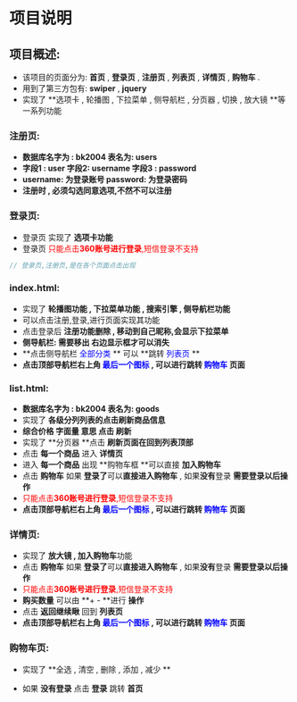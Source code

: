 # 										项目说明

## 												项目概述:

- 该项目的页面分为: **首页** , **登录页** , **注册页** , **列表页** , **详情页** , **购物车** .
- 用到了第三方包有: **swiper** , **jquery** 
- 实现了 **选项卡 , 轮播图 , 下拉菜单 , 侧导航栏 , 分页器 , 切换 , 放大镜 **等一系列功能



### 注册页:

-  **数据库名字为  :  bk2004     表名为: users**
-  **字段1 : user   字段2: username  字段3 : password**
-  **username: 为登录账号  password: 为登录密码**
-  **注册时  , 必须勾选同意选项,不然不可以注册**



### 登录页:

-  登录页 实现了 **选项卡功能**
-  登录页 <font color="red">只能点击**360账号进行登录**,短信登录不支持</font>

```javascript
// 登录页,注册页,是在各个页面点击出现
```



### index.html:

-  实现了 **轮播图功能 ,  下拉菜单功能 ,  搜索引擎 ,  侧导航栏功能**
-  可以点击注册,登录,进行页面实现其功能
- 点击登录后 **注册功能删除 , 移动到自己昵称,会显示下拉菜单**
-  **侧导航栏:  需要移出 右边显示框才可以消失**
- **点击侧导航栏<font color="blue">  全部分类</font> ** 可以 **跳转<font color="blue"> 列表页</font> **
- **点击顶部导航栏右上角<font color="blue"> 最后一个图标 </font>, 可以进行跳转 <font color="blue"> 购物车</font>   页面**



### list.html:

-  **数据库名字为  :  bk2004     表名为: goods**
- 实现了 **各级分列列表的点击刷新商品信息**
- **综合价格 字面量 意思 点击 刷新** 
- 实现了 **分页器 **点击 **刷新页面在回到列表顶部**
- 点击 **每一个商品** 进入 **详情页**
- 进入 **每一个商品** 出现 **购物车框 **可以直接 **加入购物车**
-  点击 **购物车** 如果 **登录了**可以**直接进入购物车** , 如果**没有**登录 **需要登录以后操作**
- <font color="red">只能点击**360账号进行登录**,短信登录不支持</font>
- **点击顶部导航栏右上角<font color="blue"> 最后一个图标 </font>, 可以进行跳转 <font color="blue"> 购物车</font>   页面**



### 详情页:

-  实现了 **放大镜 , 加入购物车**功能
-  点击 **购物车** 如果 **登录了**可以**直接进入购物车** , 如果**没有**登录 **需要登录以后操作**
- <font color="red">只能点击**360账号进行登录**,短信登录不支持</font>
- **购买数量**  可以由  **+ - **进行 **操作**
- 点击 **返回继续瞅**  回到 **列表页**
- **点击顶部导航栏右上角<font color="blue"> 最后一个图标 </font>, 可以进行跳转 <font color="blue"> 购物车</font>   页面**



### 购物车页:

-  实现了 **全选 , 清空 , 删除 , 添加 , 减少 **

-  如果 **没有登录** 点击 **登录**  跳转 **首页**

  
